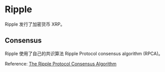 # Ripple

Ripple 发行了加密货币 XRP。

## Consensus

Ripple 使用了自己的共识算法 Ripple Protocol consensus algorithm (RPCA)。

Reference: [The Ripple Protocol Consensus Algorithm](https://ripple.com/files/ripple_consensus_whitepaper.pdf)
